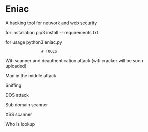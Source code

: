 # Eniac
A hacking tool for network and web security

for installation
pip3 install -r requirements.txt

for usage
python3 eniac.py

                    # TOOLS
Wifi scanner and deauthentication attack (wifi cracker will be soon uploaded)

Man in the middle attack

Sniffing

DOS attack

Sub domain scanner

XSS scanner

Who is lookup

